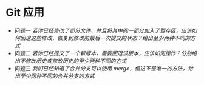 # Git 应用
- 问题一
 *若你已经修改了部分文件、并且将其中的一部分加入了暂存区，应该如何回退这些修改，恢复到修改前最后一次提交的状态？给出至少两种不同的方式*
- 问题二
 *若你已经提交了一个新版本，需要回退该版本，应该如何操作？分别给出不修改历史或修改历史的至少两种不同的方式*
- 问题三
 *我们已经知道了合并分支可以使用 merge，但这不是唯一的方法，给出至少两种不同的合并分支的方式*

